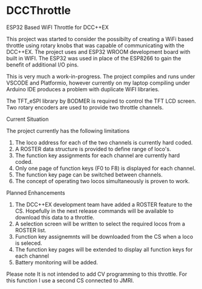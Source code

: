 # DCCThrottle
ESP32 Based WiFI Throttle for DCC++EX

This project was started to consider the possibilty of creating a WiFi based throttle 
using rotary knobs that was capable of communicating with the DCC++EX.  The project uses
and ESP32 WROOM development board with built in WIFI.  The ESP32 was used in place of
the ESP8266 to gain the benefit of additional I/O pins.

This is very much a work-in-progress. The project compiles and runs under VSCODE and 
Platformio, however currently on my laptop compiling under Arduino IDE produces a problem
with duplicate WiFI libraries.

The TFT_eSPI library by BODMER is required to control the TFT LCD screen.
Two rotary encoders are used to provide two throttle channels.

Current Situation

The project currently has the following limitations
1. The loco address for each of the two channels is currently hard coded.
2. A ROSTER data structure is provided to define  range of loco's.
3. The function key assignments for each channel are currently hard coded.
4. Only one page of function keys (F0 to F8) is displayed for each channel.
5. The function key page can be switched between channels.
6. The concept of operating two locos simultaneously is proven to work.

Planned Enhancements
1. The DCC++EX development team have added a ROSTER feature to the CS.  Hopefully
in the next release commands will be available to download this data to a throttle.
2. A selection screen will be written to select the required locos from a ROSTER list.
3. Function key assignemnts will be downloaded from the CS when a loco is seleced.
4. The function key pages will be extended to display all function keys for each channel
5. Battery monitoring will be added.

Please note
It is not intended to add CV programming to this throttle.  For this function I use a
second CS connected to JMRI.





